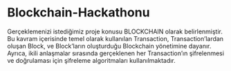 # Blockchain-Hackathonu

Gerçeklemenizi istediğimiz proje konusu BLOCKCHAIN olarak belirlenmiştir. 
Bu kavram içerisinde temel olarak kullanılan Transaction, Transaction’lardan oluşan Block, ve Block’ların oluşturduğu Blockchain yönetimine dayanır. 
Ayrıca, ikili anlaşmalar sırasında gerçeklenen her Transaction’ın şifrelenmesi ve doğrulaması için şifreleme algoritmaları kullanılmaktadır.
